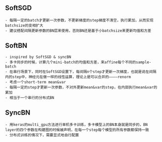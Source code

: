 ## SoftSGD
    - 每隔一定的batch才更新一次参数，不更新梯度的step梯度不清空，执行累加，从而实现batchsize的变相扩大
    - 建议搭配间隔更新参数的BN层来使用，否则BN还是基于小batchsize来更新均值和方差


## SoftBN
    - inspired by SoftSGD & syncBN
    - 多卡同步的时候，计算几个mini-batch的均值和方差，来affine每个不同的sample-batch
    - 在串行场景下，同时在SoftSGD设置下，每间隔n个step才更新一次梯度，也就是说在间隔内的step中，神经元在做一样的线性运算，理论上是可以合并的————renorm
    - 考虑一个short-term mean&var
    - 每隔一定的step才更新一次参数，不对外更新mean&var的step，在内部执行mean&var的累加
    - 相当于一个串行的分布式BN


## SyncBN
    - 用keras的multi_gpu方法进行单机多卡训练，多卡模型上的BN本身就是同步的，BN layer的四个参数在构建图的时候被声明，在每一个step每个模型的所有参数都保持一致
    - 分布式训练的情况下，需要显式地自行配置

